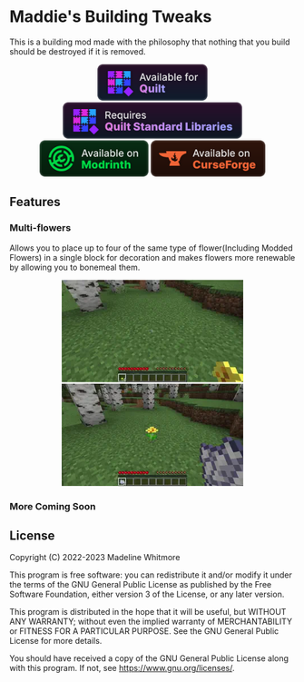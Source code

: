 # Maddie's Building Tweaks
This is a building mod made with the philosophy that nothing that you build should be destroyed if it is removed.
<p align="center">
<a href="https://quiltmc.org/en/" alt="Powered By Quilt Loader"><img height="64" src="https://github.com/intergrav/devins-badges/raw/v2/assets/cozy/supported/quilt_vector.svg"/></a>
<a href="https://modrinth.com/mod/qsl" alt="Requires Quilt Standard Libraries"><img height="64" src="https://raw.githubusercontent.com/intergrav/devins-badges/v2/assets/cozy/requires/quilt-standard-libraries_vector.svg"></a>
<br>
<a href="https://modrinth.com/mod/maddies-building-tweaks" alt="Download On Modrinth"><img height="64" src="https://github.com/intergrav/devins-badges/raw/v2/assets/cozy/available/modrinth_vector.svg"></a>
<a href="https://www.curseforge.com/minecraft/mc-mods/maddies-building-tweaks" alt="Download On CurseForge"><img height="64" src="https://raw.githubusercontent.com/intergrav/devins-badges/v2/assets/cozy/available/curseforge_vector.svg"></a>

</p>

## Features
### Multi-flowers
Allows you to place up to four of the same type of flower(Including Modded Flowers) in a single block for decoration and makes flowers more renewable by allowing you to bonemeal them.

<p align="center"><img src="https://raw.githubusercontent.com/ItsMaddieNow/Building-Tweaks/main/assets/Flower-Demo-Small.webp"><img src="https://raw.githubusercontent.com/ItsMaddieNow/Building-Tweaks/main/assets/Bonemeal-Demo-Small.webp"></p>

### More Coming Soon
## License

Copyright (C) 2022-2023  Madeline Whitmore

This program is free software: you can redistribute it and/or modify
it under the terms of the GNU General Public License as published by
the Free Software Foundation, either version 3 of the License, or
any later version.

This program is distributed in the hope that it will be useful,
but WITHOUT ANY WARRANTY; without even the implied warranty of
MERCHANTABILITY or FITNESS FOR A PARTICULAR PURPOSE.  See the
GNU General Public License for more details.

You should have received a copy of the GNU General Public License
along with this program.  If not, see <https://www.gnu.org/licenses/>.
